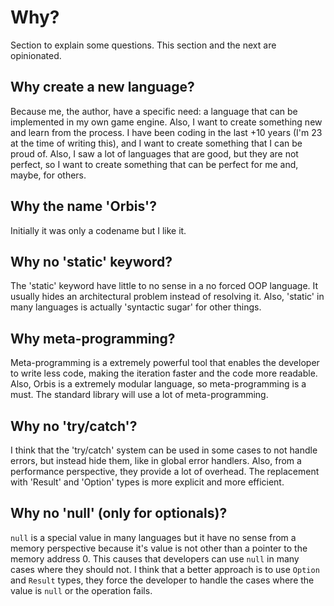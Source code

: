 # Why?

Section to explain some questions. This section and the next are opinionated.

## Why create a new language?

Because me, the author, have a specific need: a language that can be implemented in my own game engine. Also, I want to create something new
and learn from the process. I have been coding in the last +10 years (I'm 23 at the time of writing this), and I want to create something that I can be proud of.
Also, I saw a lot of languages that are good, but they are not perfect, so I want to create something that can be perfect for me and, maybe, for others.

## Why the name 'Orbis'?

Initially it was only a codename but I like it.

## Why no 'static' keyword?

The 'static' keyword have little to no sense in a no forced OOP language. It usually hides an architectural problem instead of resolving it.
Also, 'static' in many languages is actually 'syntactic sugar' for other things.

## Why meta-programming?

Meta-programming is a extremely powerful tool that enables the developer to write less code, making the iteration faster and the code more readable.
Also, Orbis is a extremely modular language, so meta-programming is a must. The standard library will use a lot of meta-programming.

## Why no 'try/catch'?

I think that the 'try/catch' system can be used in some cases to not handle errors, but instead hide them, like in global error handlers. Also,
from a performance perspective, they provide a lot of overhead. The replacement with 'Result' and 'Option' types is more explicit and more efficient.

## Why no 'null' (only for optionals)?

`null` is a special value in many languages but it have no sense from a memory perspective because it's value is not other than a pointer to the memory address 0.
This causes that developers can use `null` in many cases where they should not. I think that a better approach is to use `Option` and `Result` types, they force the developer to handle the cases where the value is `null` or the operation fails.

